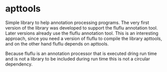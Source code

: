 apttools
========

Simple library to help annotation processing programs. The very first version of the library was developed to support the fluflu annotation tool. Later versions already use the fluflu annotation tool. This is an interesting approach, since you need a version of fluflu to compile the library apttools, and on the other hand fluflu depends on apttools.

Because fluflu is an annotation processor that is executed dring run time and is not a library to be included during run time this is not a circular dependency.
